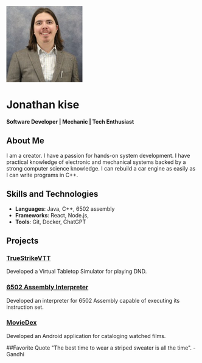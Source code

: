 ![Profile Picture](https://raw.githubusercontent.com/JonathanKise/Profile-Picture/main/1680218815402.jpeg)
# Jonathan kise

**Software Developer | Mechanic | Tech Enthusiast**

## About Me

I am a creator. I have a passion for hands-on system development. I have practical knowledge of electronic and
mechanical systems backed by a strong computer science knowledge. I can rebuild a car engine as easily as I can
write programs in C++.

## Skills and Technologies

- **Languages**: Java, C++, 6502 assembly
- **Frameworks**: React, Node.js, 
- **Tools**: Git, Docker, ChatGPT

## Projects

### [TrueStrikeVTT](https://github.com/AbsolutelyAri/TrueStrikeVTT)
Developed a Virtual Tabletop Simulator for playing DND.

### [6502 Assembly Interpreter](https://github.com/JonathanKise/6502-Assembly-Interpreter)
Developed an interpreter for 6502 Assembly capable of executing its instruction set.

### [MovieDex](https://github.com/JonathanKise/MovieDex)
Developed an Android application for cataloging watched films.

##Favorite Quote
"The best time to wear a striped sweater is all the time". - Gandhi
